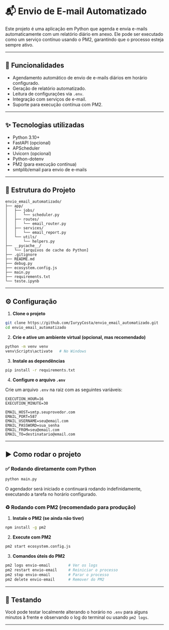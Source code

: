 # 📬 Envio de E-mail Automatizado

Este projeto é uma aplicação em Python que agenda e envia e-mails automaticamente com um relatório diário em anexo. Ele pode ser executado como um serviço contínuo usando o PM2, garantindo que o processo esteja sempre ativo.

---

## 🧹 Funcionalidades

- Agendamento automático de envio de e-mails diários em horário configurado.
- Geração de relatório automatizado.
- Leitura de configurações via `.env`.
- Integração com serviços de e-mail.
- Suporte para execução contínua com PM2.

---

## ✨ Tecnologias utilizadas

- Python 3.10+
- FastAPI (opcional)
- APScheduler
- Uvicorn (opcional)
- Python-dotenv
- PM2 (para execução contínua)
- smtplib/email para envio de e-mails

---

## 📁 Estrutura do Projeto

```
envio_email_automatizado/
├── app/
│   ├── jobs/
│   │   └── scheduler.py
│   ├── routes/
│   │   └── email_router.py
│   ├── services/
│   │   └── email_report.py
│   └── utils/
│       └── helpers.py
├── __pycache__/
│   └── [arquivos de cache do Python]
├── .gitignore
├── README.md
├── debug.py
├── ecosystem.config.js
├── main.py
├── requirements.txt
└── teste.ipynb
```

---

## ⚙️ Configuração

1. **Clone o projeto**

```bash
git clone https://github.com/IuryyCosta/envio_email_automatizado.git
cd envio_email_automatizado
```

2. **Crie e ative um ambiente virtual (opcional, mas recomendado)**

```bash
python -m venv venv
venv\Scripts\activate   # No Windows
```

3. **Instale as dependências**

```bash
pip install -r requirements.txt
```

4. **Configure o arquivo `.env`**

Crie um arquivo `.env` na raiz com as seguintes variáveis:

```env
EXECUTION_HOUR=16
EXECUTION_MINUTE=30

EMAIL_HOST=smtp.seuprovedor.com
EMAIL_PORT=587
EMAIL_USERNAME=seu@email.com
EMAIL_PASSWORD=sua_senha
EMAIL_FROM=seu@email.com
EMAIL_TO=destinatario@email.com
```

---

## ▶️ Como rodar o projeto

### ✅ Rodando diretamente com Python

```bash
python main.py
```

O agendador será iniciado e continuará rodando indefinidamente, executando a tarefa no horário configurado.

### ♻️ Rodando com PM2 (recomendado para produção)

1. **Instale o PM2 (se ainda não tiver)**

```bash
npm install -g pm2
```

2. **Execute com PM2**

```bash
pm2 start ecosystem.config.js
```

3. **Comandos úteis do PM2**

```bash
pm2 logs envio-email        # Ver os logs
pm2 restart envio-email     # Reiniciar o processo
pm2 stop envio-email        # Parar o processo
pm2 delete envio-email      # Remover do PM2
```

---

## 🥪 Testando

Você pode testar localmente alterando o horário no `.env` para alguns minutos à frente e observando o log do terminal ou usando `pm2 logs`.

---

